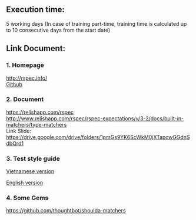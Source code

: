 ## Execution time:
5 working days (In case of training part-time, training time is calculated up to 10 consecutive days from the start date)
## Link Document:
### 1. Homepage
http://rspec.info/<br>
[Github](https://github.com/rspec/rspec)

### 2. Document
https://relishapp.com/rspec
<br>
http://www.relishapp.com/rspec/rspec-expectations/v/3-2/docs/built-in-matchers/type-matchers
<br>
Link Slide: https://drive.google.com/drive/folders/1pmGs9YK6ScWkM0jXTapcwGGdnSdbQrd1

### 3. Test style guide
[Vietnamese version](https://github.com/framgia/coding-standards/blob/master/vn/rails/test.md)

[English version](https://github.com/framgia/coding-standards/blob/master/eng/rails/test.md)

### 4. Some Gems
https://github.com/thoughtbot/shoulda-matchers
